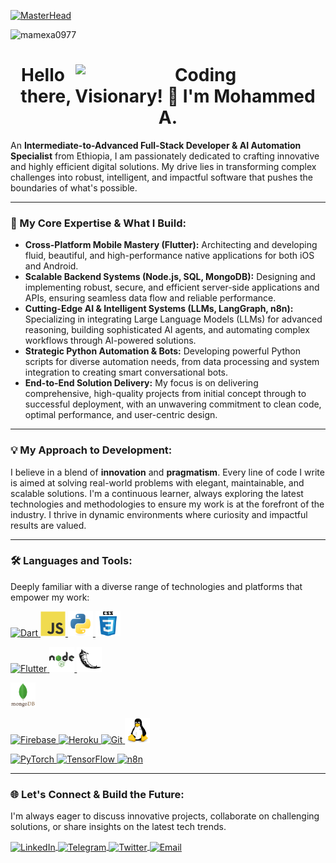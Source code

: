 <!-- ✨ Welcome to the Profile of Mamex Abdela ✨ -->

<!-- README Header Banner - A strong visual start -->
[![MasterHead](https://www.careerguide.com/career/wp-content/uploads/2020/03/full-stack-development.gif)](https://github.com/mamexa0977)

<!-- Dynamic Profile Views - A positive metric, shows engagement -->
<p align="left"> <img src="https://komarev.com/ghpvc/?username=mamexa0977&label=Profile%20views&color=0e75b6&style=flat" alt="mamexa0977" /> </p>

<!-- Main Introduction - Bold, confident, and multi-faceted -->
<h1 align="center">
  <img align="right" alt="Coding" width="400" src="https://cdn.dribbble.com/users/1162077/screenshots/3848914/programmer.gif">
  Hello there, Visionary! 👋 I'm <strong>Mohammed A</strong>.
</h1>

<p align="left">
  An <strong>Intermediate-to-Advanced Full-Stack Developer & AI Automation Specialist</strong> from Ethiopia, I am passionately dedicated to crafting innovative and highly efficient digital solutions. My drive lies in transforming complex challenges into robust, intelligent, and impactful software that pushes the boundaries of what's possible.
</p>

---

### 🚀 My Core Expertise & What I Build:

-   **Cross-Platform Mobile Mastery (Flutter):** Architecting and developing fluid, beautiful, and high-performance native applications for both iOS and Android.
-   **Scalable Backend Systems (Node.js, SQL, MongoDB):** Designing and implementing robust, secure, and efficient server-side applications and APIs, ensuring seamless data flow and reliable performance.
-   **Cutting-Edge AI & Intelligent Systems (LLMs, LangGraph, n8n):** Specializing in integrating Large Language Models (LLMs) for advanced reasoning, building sophisticated AI agents, and automating complex workflows through AI-powered solutions.
-   **Strategic Python Automation & Bots:** Developing powerful Python scripts for diverse automation needs, from data processing and system integration to creating smart conversational bots.
-   **End-to-End Solution Delivery:** My focus is on delivering comprehensive, high-quality projects from initial concept through to successful deployment, with an unwavering commitment to clean code, optimal performance, and user-centric design.

---

### 💡 My Approach to Development:

I believe in a blend of **innovation** and **pragmatism**. Every line of code I write is aimed at solving real-world problems with elegant, maintainable, and scalable solutions. I'm a continuous learner, always exploring the latest technologies and methodologies to ensure my work is at the forefront of the industry. I thrive in dynamic environments where curiosity and impactful results are valued.

---

### 🛠️ Languages and Tools:

<p align="left">
  Deeply familiar with a diverse range of technologies and platforms that empower my work:
</p>

<p align="left">
  <!-- Languages -->
  <a href="https://dart.dev" target="_blank" rel="noreferrer"> <img src="https://www.vectorlogo.zone/logos/dartlang/dartlang-icon.svg" alt="Dart" width="40" height="40"/> </a>
  <a href="https://developer.mozilla.org/en-US/docs/Web/JavaScript" target="_blank" rel="noreferrer"> <img src="https://raw.githubusercontent.com/devicons/devicon/master/icons/javascript/javascript-original.svg" alt="JavaScript" width="40" height="40"/> </a>
  <a href="https://www.python.org" target="_blank" rel="noreferrer"> <img src="https://raw.githubusercontent.com/devicons/devicon/master/icons/python/python-original.svg" alt="Python" width="40" height="40"/> </a>
  <a href="https://www.w3schools.com/css/" target="_blank" rel="noreferrer"> <img src="https://raw.githubusercontent.com/devicons/devicon/master/icons/css3/css3-original-wordmark.svg" alt="CSS3" width="40" height="40"/> </a>

  <!-- Frameworks & Libraries -->
  <a href="https://flutter.dev" target="_blank" rel="noreferrer"> <img src="https://www.vectorlogo.zone/logos/flutterio/flutterio-icon.svg" alt="Flutter" width="40" height="40"/> </a>
  <a href="https://nodejs.org" target="_blank" rel="noreferrer"> <img src="https://raw.githubusercontent.com/devicons/devicon/master/icons/nodejs/nodejs-original-wordmark.svg" alt="Node.js" width="40" height="40"/> </a>
  <a href="https://flask.palletsprojects.com/" target="_blank" rel="noreferrer"> <img src="https://raw.githubusercontent.com/devicons/devicon/master/icons/flask/flask-original.svg" alt="Flask" width="40" height="40"/> </a>
  
  <!-- Databases -->
  <a href="https://www.mongodb.com/" target="_blank" rel="noreferrer"> <img src="https://raw.githubusercontent.com/devicons/devicon/master/icons/mongodb/mongodb-original-wordmark.svg" alt="MongoDB" width="40" height="40"/> </a>
  <!-- For SQL, a generic SQL icon or specific database like PostgreSQL/MySQL would be better if you specialize in one -->
  <!-- Example for PostgreSQL: <a href="https://www.postgresql.org" target="_blank" rel="noreferrer"> <img src="https://www.vectorlogo.zone/logos/postgresql/postgresql-icon.svg" alt="PostgreSQL" width="40" height="40"/> </a> -->

  <!-- Cloud & DevOps -->
  <a href="https://firebase.google.com/" target="_blank" rel="noreferrer"> <img src="https://www.vectorlogo.zone/logos/firebase/firebase-icon.svg" alt="Firebase" width="40" height="40"/> </a>
  <a href="https://heroku.com" target="_blank" rel="noreferrer"> <img src="https://www.vectorlogo.zone/logos/heroku/heroku-icon.svg" alt="Heroku" width="40" height="40"/> </a>
  <a href="https://git-scm.com/" target="_blank" rel="noreferrer"> <img src="https://www.vectorlogo.zone/logos/git-scm/git-scm-icon.svg" alt="Git" width="40" height="40"/> </a>
  <a href="https://www.linux.org/" target="_blank" rel="noreferrer"> <img src="https://raw.githubusercontent.com/devicons/devicon/master/icons/linux/linux-original.svg" alt="Linux" width="40" height="40"/> </a>

  <!-- AI/ML Ecosystem & Automation Tools -->
  <a href="https://pytorch.org/" target="_blank" rel="noreferrer"> <img src="https://www.vectorlogo.zone/logos/pytorch/pytorch-icon.svg" alt="PyTorch" width="40" height="40"/> </a>
  <a href="https://www.tensorflow.org/" target="_blank" rel="noreferrer"> <img src="https://www.vectorlogo.zone/logos/tensorflow/tensorflow-icon.svg" alt="TensorFlow" width="40" height="40"/> </a>
  <a href="https://n8n.io/" target="_blank" rel="noreferrer"> <img src="https://www.eu-startups.com/wp-content/uploads/2022/05/n8n.jpg" alt="n8n" width="40" height="40"/> </a>
</p>

---

### 🌐 Let's Connect & Build the Future:

<p align="left">
  I'm always eager to discuss innovative projects, collaborate on challenging solutions, or share insights on the latest tech trends.
</p>
<p align="left">
  <a href="https://www.linkedin.com/in/mamex-abdela-261b95258" target="_blank">
    <img align="center" src="https://raw.githubusercontent.com/rahuldkjain/github-profile-readme-generator/master/src/images/icons/Social/linked-in-alt.svg" alt="LinkedIn" height="30" width="40" />
  </a>
  <a href="https://t.me/Mflutterdev" target="_blank">
    <img align="center" src="https://upload.wikimedia.org/wikipedia/commons/thumb/8/82/Telegram_logo.svg/2048px-Telegram_logo.svg.png" alt="Telegram" height="30" width="40" />
  </a>
  <a href="https://twitter.com/MamexAbdela" target="_blank">
    <img align="center" src="https://raw.githubusercontent.com/rahuldkjain/github-profile-readme-generator/master/src/images/icons/Social/twitter.svg" alt="Twitter" height="30" width="40" />
  </a>
  <a href="mailto:mamexabdela@gmail.com" target="_blank">
    <img align="center" src="https://www.vectorlogo.zone/logos/gmail/gmail-icon.svg" alt="Email" height="30" width="40" />
  </a>
</p>

<!-- You can add a badge for active development here if you want to showcase recent activity without specific counts -->
<!-- For example: [![GitHub last commit](https://img.shields.io/github/last-commit/mamexa0977/YOUR_REPO_NAME?style=for-the-badge&color=blue)](https://github.com/mamexa0977/YOUR_REPO_NAME) -->
